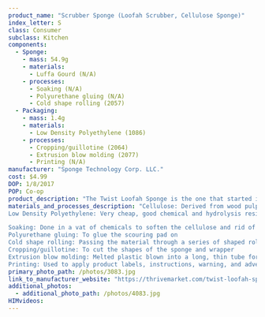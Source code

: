 ```yaml
---
product_name: "Scrubber Sponge (Loofah Scrubber, Cellulose Sponge)"
index_letter: S
class: Consumer
subclass: Kitchen
components:
  - Sponge:
    - mass: 54.9g
    - materials:
      - Luffa Gourd (N/A)
    - processes:
      - Soaking (N/A)
      - Polyurethane gluing (N/A)
      - Cold shape rolling (2057)
  - Packaging:
    - mass: 1.4g
    - materials:
      - Low Density Polyethylene (1086)
    - processes:
      - Cropping/guillotine (2064)
      - Extrusion blow molding (2077)
      - Printing (N/A)
manufacturer: "Sponge Technology Corp. LLC."
cost: $4.99
DOP: 1/8/2017
POP: Co-op
product_description: "The Twist Loofah Sponge is the one that started it all. Artificial colors, plastics and chemical dyes are in your kitchen, like that neon yellow sponge with the bright green scrub side. We have a feeling that's not exactly natural. Our loofah sponge shows its true colors: an unbleached, undyed white cellulose and tan, scrubby loofah. It's totally plant based and compostable, just like the food it cleans up after."
materials_and_processes_description: "Cellulose: Derived from wood pulp, sodium sulphate, and hemp fiber
Low Density Polyethylene: Very cheap, good chemical and hydrolysis resistance, high impact strength at low temperatures, excellent electrical properties, transparent in thin films, good processability 

Soaking: Done in a vat of chemicals to soften the cellulose and rid of impurities
Polyurethane gluing: To glue the scouring pad on 
Cold shape rolling: Passing the material through a series of shaped rolls to press the sheets together
Cropping/guillotine: To cut the shapes of the sponge and wrapper
Extrusion blow molding: Melted plastic blown into a long, thin tube for molding
Printing: Used to apply product labels, instructions, warning, and advertisements"
primary_photo_path: /photos/3083.jpg
link_to_manufacturer_website: "https://thrivemarket.com/twist-loofah-sponge"
additional_photos:
  - additional_photo_path: /photos/4083.jpg
HIMvideos:
---
```

